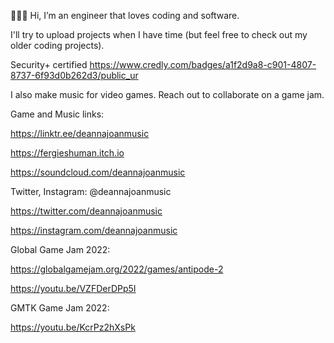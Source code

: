 👩🏻‍💻 Hi, I’m an engineer that loves coding and software. 

I'll try to upload projects when I have time (but feel free to check out my older coding projects).

Security+ certified <https://www.credly.com/badges/a1f2d9a8-c901-4807-8737-6f93d0b262d3/public_ur>


I also make music for video games. Reach out to collaborate on a game jam.





Game and Music links:

https://linktr.ee/deannajoanmusic

https://fergieshuman.itch.io

https://soundcloud.com/deannajoanmusic



Twitter, Instagram: @deannajoanmusic

https://twitter.com/deannajoanmusic

https://instagram.com/deannajoanmusic



Global Game Jam 2022:

https://globalgamejam.org/2022/games/antipode-2

https://youtu.be/VZFDerDPp5I


GMTK Game Jam 2022:

https://youtu.be/KcrPz2hXsPk




<!---
multitalented/multitalented is a ✨ special ✨ repository because its `README.md` (this file) appears on your GitHub profile.
You can click the Preview link to take a look at your changes.
--->
